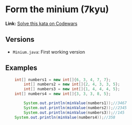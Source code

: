 # Form the minium (7kyu)
**Link:** [Solve this kata on Codewars](https://www.codewars.com/kata/5ac6932b2f317b96980000ca)
## Versions
- `Minium.java`: First working version

## Examples
```java
    int[] numbers1 = new int[]{6, 3, 4, 7, 7};
		int[] numbers2 = new int[]{2, 4, 3, 3, 5};
		int[] numbers3 = new int[]{1, 4, 4, 4, 5};
    int[] numbers4 = new int[]{3, 3, 3, 8, 5};

		System.out.println(minValue(numbers1));//3467
		System.out.println(minValue(numbers2));//2345
		System.out.println(minValue(numbers3));//145
    System.out.println(minValue(numbers4));//358
